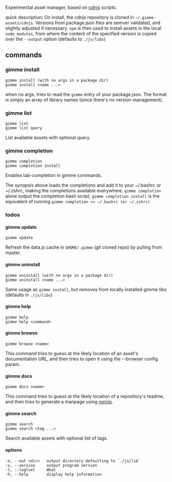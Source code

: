 
Experimental asset manager, based on [cdnjs](https://github.com/cdnjs/cdnjs) scripts.

quick description: On install, the cdnjs repository is cloned in
`~/.gimme-assets/cdnjs`. Versions from package.json files are semver
validated, and slightly adjusted if necessary. `npm` is then used to
install assets in the local `node_modules`, from where the content of
the specified version is copied over the `--output` option (defaults to
`./js/libs`)


## commands

### gimme install

    gimme install (with no args in a package dir)
    gimme install <name ...>

when no args, tries to read the `gimme` entry of your package.json.
The format is simply an array of library names (since there's no
version management).

### gimme list

    gimme list
    gimme list query

List available assets with optional query.

### gimme completion

    gimme completion
    gimme completion install

Enables tab-completion in gimme commands.

The synopsis above loads the completions and add it to your ~/.bashrc or
~/.zshrc, making the completions available everywhere. `gimme
completion` alone output the completion bash script, `gimme completion
install` is the equivalent of running `gimme completion >> ~/.bashrc
(or ~/.zshrc)`


### todos

#### gimme update

    gimme update

Refresh the data.js cache in `$HOME/.gimme` (git cloned repo) by pulling from master.

#### gimme uninstall

    gimme uninstall (with no args in a package dir)
    gimme uninstall <name ...>

Same usage as `gimme install`, but removes from locally installed
gimme libs (defaults in `./js/libs`)

#### gimme help

    gimme help
    gimme help <command>

#### gimme browse

    gimme browse <name>

This command tries to guess at the likely location of an asset's documentation URL, and then tries to open it using the --browser config param.

#### gimme docs

    gimme docs <name>

This command tries to guess at the likely location of a repository's
readme, and then tries to generate a manpage using [ronnjs](https://github.com/kapouer/ronnjs).

#### gimme search

    gimme search
    gimme search <tag ...>

Search available assets with optional list of tags.

#### options

    -o, --out <dir>   output directory defaulting to `./js/lib`
    -v, --version     output program version
    -l, --loglvel     What 
    -h, --help        display help information

